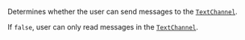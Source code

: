 Determines whether the user can send messages to the [`TextChannel`](https://create.roblox.com/docs/reference/engine/classes/TextChannel).

If `false`, user can only read messages in the [`TextChannel`](https://create.roblox.com/docs/reference/engine/classes/TextChannel).